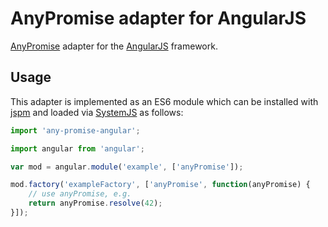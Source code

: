 # AnyPromise adapter for AngularJS

[AnyPromise](https://github.com/argo-rest/any-promise) adapter for the
[AngularJS](https://angularjs.org/) framework.

## Usage

This adapter is implemented as an ES6 module which can be installed
with [jspm](https://jspm.io) and loaded via
[SystemJS](https://github.com/systemjs/systemjs) as follows:

``` javascript
import 'any-promise-angular';

import angular from 'angular';

var mod = angular.module('example', ['anyPromise']);

mod.factory('exampleFactory', ['anyPromise', function(anyPromise) {
    // use anyPromise, e.g.
    return anyPromise.resolve(42);
}]);
```
